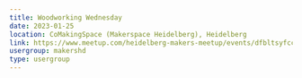 ```yaml
---
title: Woodworking Wednesday
date: 2023-01-25
location: CoMakingSpace (Makerspace Heidelberg), Heidelberg
link: https://www.meetup.com/heidelberg-makers-meetup/events/dfbltsyfccbhc/
usergroup: makershd
type: usergroup
---
```

